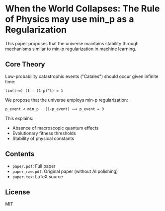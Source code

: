 # When the World Collapses: The Rule of Physics may use min_p as a Regularization

This paper proposes that the universe maintains stability through mechanisms similar to min-p regularization in machine learning.

## Core Theory

Low-probability catastrophic events ("Catales") should occur given infinite time:
```
lim(t→∞) (1 - (1-p)^t) = 1
```

We propose that the universe employs min-p regularization:
```
p_event < min_p · (1-p_event) ⟹ p_event = 0
```

This explains:
- Absence of macroscopic quantum effects
- Evolutionary fitness thresholds
- Stability of physical constants

## Contents
- `paper.pdf`: Full paper
- `paper_raw.pdf`: Original paper (without AI polishing)
- `paper.tex`: LaTeX source

## License
MIT